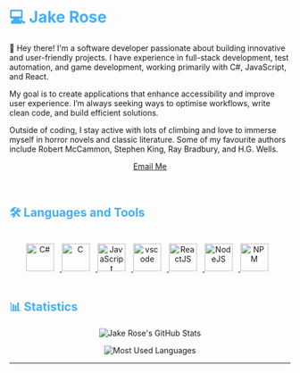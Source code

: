 <h1 style="color: #44AEFB;"> 💻 Jake Rose </h1>

<p align:"center" style="text-align: justify; margin: 0 50px; font-size: 17px;" >

👋 Hey there! I'm a software developer passionate about building innovative and user-friendly projects. I have experience in full-stack development, test automation, and game development, working primarily with C#, JavaScript, and React.

My goal is to create applications that enhance accessibility and improve user experience. I’m always seeking ways to optimise workflows, write clean code, and build efficient solutions.

Outside of coding, I stay active with lots of climbing and love to immerse myself in horror novels and classic literature. Some of my favourite authors include Robert McCammon, Stephen King, Ray Bradbury, and H.G. Wells.
<br>
<div align="center">

[Email Me](mailto:rosejake400@gmail.com)
</div>
</p>    
<br>

<!-- Languages and Tools -->
<h2 style="color: #44AEFB">🛠️ Languages and Tools</h2>
<div align="center" style="display:block;">
</div>
<br>   


<!-- Icons Resources -->
<!-- https://devicon.dev/ -->
<div align="center">
  <a href="https://dotnet.microsoft.com/en-us/languages/csharp/" target="_blank" rel="noreferrer">
      <img  alt="C#" height="50px" style="padding-right:10px;" src="https://cdn.jsdelivr.net/gh/devicons/devicon@latest/icons/csharp/csharp-original.svg" />
  </a>
      <a href="https://www.cprogramming.com/" target="_blank" rel="noreferrer">
      <img  alt="C" height="50px" style="padding-right:10px;" src="https://cdn.jsdelivr.net/gh/devicons/devicon/icons/c/c-original.svg"/>
  </a>
      <a href="https://developer.mozilla.org/en-US/docs/Web/JavaScript" target="_blank" rel="noreferrer">
      <img  alt="JavaScript" height="50px" style="padding-right:10px;" src="https://cdn.jsdelivr.net/gh/devicons/devicon/icons/javascript/javascript-plain.svg"/>
    
  </a>
  <a href="https://code.visualstudio.com/" target="_blank" rel="noreferrer">
      <img  alt="vscode" height="50px" style="padding-right:10px;"src="https://cdn.jsdelivr.net/gh/devicons/devicon/icons/vscode/vscode-original.svg"/>
  </a>
  <a href="https://reactjs.org/" target="_blank" rel="noreferrer">
      <img  alt="ReactJS" height="50px" style="padding-right:10px;" src="https://cdn.jsdelivr.net/gh/devicons/devicon/icons/react/react-original.svg" />
  <a href="https://nodejs.org/en/" target="_blank" rel="noreferrer">
      <img  alt="NodeJS" height="50px" style="padding-right:10px;" src="https://cdn.jsdelivr.net/gh/devicons/devicon/icons/nodejs/nodejs-original.svg"/>
  </a>
      <a href="https://www.npmjs.com/" target="_blank" rel="noreferrer">
      <img  alt="NPM" height="50px" style="padding-right:10px;" src="https://cdn.jsdelivr.net/gh/devicons/devicon/icons/npm/npm-original-wordmark.svg"/>
  </a>
</div>
<br>


<!-- Statistics -->
<h2 style="color: #44AEFB">📊 Statistics</h2>

<!-- Begin Stats Cards -->
<!-- Resources:  -->
<!-- Github & Languages Stats: https://github.com/anuraghazra/github-readme-stats --> 
<!-- Streak Stats: https://github.com/denvercoder1/github-readme-streak-stats -->
<div class="stats" align="center">

![Jake Rose's GitHub Stats](https://github-readme-stats.vercel.app/api?username=Jake2508&hide=stars&count_private=true&show_icons=true&theme=algolia&border_radius=20)

![Most Used Languages](https://github-readme-stats.vercel.app/api/top-langs/?username=Jake2508&layout=compact&show_icons=true&theme=algolia&border_radius=20)
</div>
<!--  End Stats Cards -->


---


<!-- 
🔗 Links 🔗
- My Github Portfolio Page:
https://github.com/Jake2508
- Github & Languages Stats Cards:
https://github.com/anuraghazra/github...
- Streak Stats Card:
https://github.com/denvercoder1/githu...
- SVG Icons Resource1:
https://devicon.dev/
